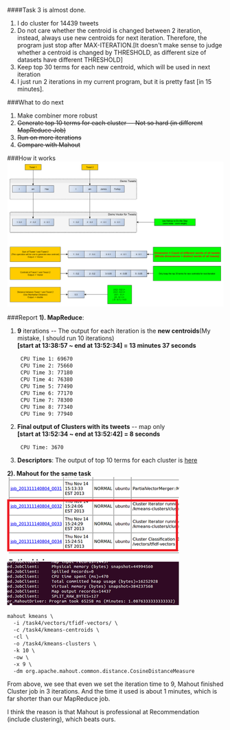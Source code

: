 ####Task 3 is almost done.

1. I do cluster for 14439 tweets    
2. Do not care whether the centroid is changed between 2 iteration, instead, always use new centroids for next iteration. Therefore, the program just stop after MAX-ITERATION.[It doesn't make sense to judge whether a centroid is changed by THRESHOLD, as different size of datasets have different THRESHOLD]    
3. Keep top 30 terms for each new centroid, which will be used in next iteration       
4. I just run 2 iterations in my current program, but it is pretty fast [in 15 minutes].     

###What to do next
1. Make combiner more robust     
2. <del>Generate top 10 terms for each cluster -- Not so hard (in different MapReduce Job)</del>  
3. <del>Run on more iterations</del>    
4. <del>Compare with Mahout </del>  

###How it works    
![task 3](images/tweets.png)   


###Report
**1). MapReduce**:    

1. **9** iterations -- The output for each iteration is the **new centroids**(My mistake, I should run 10 iterations)   
 **[start at 13:38:57 ~ end at 13:52:34] = 13 minutes 37 seconds**     

		CPU Time 1: 69670         
		CPU Time 2: 75660     
		CPU Time 3: 77180     
		CPU Time 4: 76380     
		CPU Time 5: 77490     
		CPU Time 6: 77170     
		CPU Time 7: 78300     
		CPU Time 8: 77340     
		CPU Time 9: 77940        
		
2. **Final output of Clusters with its tweets** -- map only    
 **[start at 13:52:34 ~ end at 13:52:42] = 8 seconds**       
 
		CPU Time: 3670    

3. **Descriptors**: The output of top 10 terms for each cluster is [here](https://github.com/zhouhao/CS525-Big-Data-Course-Project/blob/master/Project2/task3-Comparison/output/topTerm-10-MapReduce.txt)
    
**2). Mahout for the same task**    
![mahout_iterations](images/mahout_iterations.png)        
![mahout_iterations](images/mahout-cmd.png)   

	mahout kmeans \
	  -i /task4/vectors/tfidf-vectors/ \
	  -c /task4/kmeans-centroids \
	  -cl \
	  -o /task4/kmeans-clusters \
	  -k 10 \
	  -ow \
	  -x 9 \
	  -dm org.apache.mahout.common.distance.CosineDistanceMeasure

From above, we see that even we set the iteration time to 9, Mahout finished Cluster job in 3 iterations. And the time it used is about 1 minutes, which is far shorter than our MapReduce job.    
   
I think the reason is that Mahout is professional at Recommendation (include clustering), which beats ours.    

 

